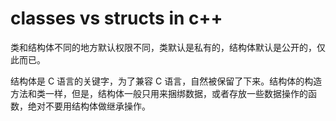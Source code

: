 # classes vs structs in c++

类和结构体不同的地方默认权限不同，类默认是私有的，结构体默认是公开的，仅此而已。

结构体是 C 语言的关键字，为了兼容 C 语言，自然被保留了下来。结构体的构造方法和类一样，但是，结构体一般只用来捆绑数据，或者存放一些数据操作的函数，绝对不要用结构体做继承操作。